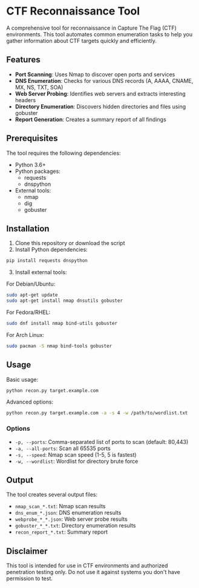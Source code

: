 # CTF Reconnaissance Tool

A comprehensive tool for reconnaissance in Capture The Flag (CTF) environments. This tool automates common enumeration tasks to help you gather information about CTF targets quickly and efficiently.

## Features

- **Port Scanning**: Uses Nmap to discover open ports and services
- **DNS Enumeration**: Checks for various DNS records (A, AAAA, CNAME, MX, NS, TXT, SOA)
- **Web Server Probing**: Identifies web servers and extracts interesting headers
- **Directory Enumeration**: Discovers hidden directories and files using gobuster
- **Report Generation**: Creates a summary report of all findings

## Prerequisites

The tool requires the following dependencies:

- Python 3.6+
- Python packages:
  - requests
  - dnspython
- External tools:
  - nmap
  - dig
  - gobuster

## Installation

1. Clone this repository or download the script
2. Install Python dependencies:

```bash
pip install requests dnspython
```

3. Install external tools:

For Debian/Ubuntu:
```bash
sudo apt-get update
sudo apt-get install nmap dnsutils gobuster
```

For Fedora/RHEL:
```bash
sudo dnf install nmap bind-utils gobuster
```

For Arch Linux:
```bash
sudo pacman -S nmap bind-tools gobuster
```

## Usage

Basic usage:

```bash
python recon.py target.example.com
```

Advanced options:

```bash
python recon.py target.example.com -a -s 4 -w /path/to/wordlist.txt
```

### Options

- `-p, --ports`: Comma-separated list of ports to scan (default: 80,443)
- `-a, --all-ports`: Scan all 65535 ports
- `-s, --speed`: Nmap scan speed (1-5, 5 is fastest)
- `-w, --wordlist`: Wordlist for directory brute force

## Output

The tool creates several output files:

- `nmap_scan_*.txt`: Nmap scan results
- `dns_enum_*.json`: DNS enumeration results
- `webprobe_*_*.json`: Web server probe results
- `gobuster_*_*.txt`: Directory enumeration results
- `recon_report_*.txt`: Summary report

## Disclaimer

This tool is intended for use in CTF environments and authorized penetration testing only. Do not use it against systems you don't have permission to test.
